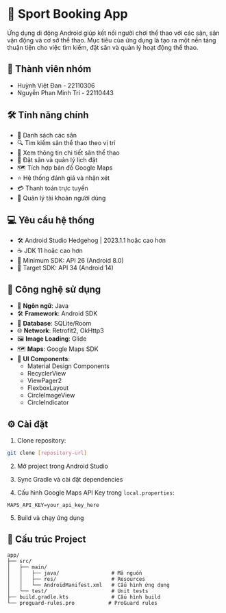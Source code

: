 # 🏃 Sport Booking App

Ứng dụng di động Android giúp kết nối người chơi thể thao với các sân, sân vận động và cơ sở thể thao. Mục tiêu của ứng dụng là tạo ra một nền tảng thuận tiện cho việc tìm kiếm, đặt sân và quản lý hoạt động thể thao.

## 👥 Thành viên nhóm
- Huỳnh Việt Đan - 22110306
- Nguyễn Phan Minh Trí - 22110443

## 🛠 Tính năng chính
- 📝 Danh sách các sân
- 🔍 Tìm kiếm sân thể thao theo vị trí
- 📝 Xem thông tin chi tiết sân thể thao
- 📅 Đặt sân và quản lý lịch đặt
- 🗺️ Tích hợp bản đồ Google Maps
- ⭐ Hệ thống đánh giá và nhận xét
- 💳 Thanh toán trực tuyến
- 👤 Quản lý tài khoản người dùng

## 💻 Yêu cầu hệ thống

- 🛠️ Android Studio Hedgehog | 2023.1.1 hoặc cao hơn
- ☕ JDK 11 hoặc cao hơn
- 📱 Minimum SDK: API 26 (Android 8.0)
- 🎯 Target SDK: API 34 (Android 14)

## 🔧 Công nghệ sử dụng

- 📝 **Ngôn ngữ**: Java
- 🛠️ **Framework**: Android SDK
- 💾 **Database**: SQLite/Room
- 🌐 **Network**: Retrofit2, OkHttp3
- 🖼️ **Image Loading**: Glide
- 🗺️ **Maps**: Google Maps SDK
- 🎨 **UI Components**:
  - Material Design Components
  - RecyclerView
  - ViewPager2
  - FlexboxLayout
  - CircleImageView
  - CircleIndicator

## ⚙️ Cài đặt

1. Clone repository:

```bash
git clone [repository-url]
```

2. Mở project trong Android Studio

3. Sync Gradle và cài đặt dependencies

4. Cấu hình Google Maps API Key trong `local.properties`:

```properties
MAPS_API_KEY=your_api_key_here
```

5. Build và chạy ứng dụng

## 📁 Cấu trúc Project

```
app/
├── src/
│   ├── main/
│   │   ├── java/                 # Mã nguồn
│   │   ├── res/                  # Resources
│   │   └── AndroidManifest.xml   # Cấu hình ứng dụng
│   └── test/                     # Unit tests
├── build.gradle.kts              # Cấu hình build
└── proguard-rules.pro           # ProGuard rules
```

